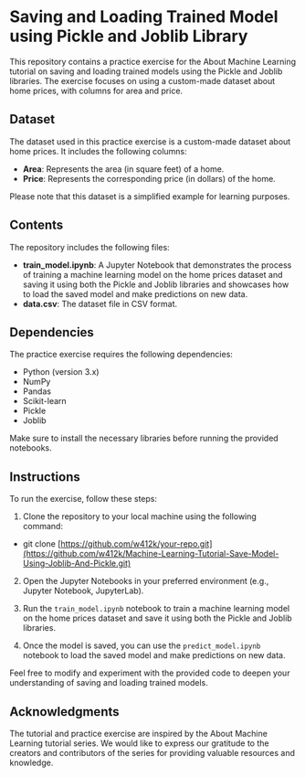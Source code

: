# Saving and Loading Trained Model using Pickle and Joblib Library

This repository contains a practice exercise for the About Machine Learning tutorial on saving and loading trained models using the Pickle and Joblib libraries. The exercise focuses on using a custom-made dataset about home prices, with columns for area and price.

## Dataset

The dataset used in this practice exercise is a custom-made dataset about home prices. It includes the following columns:

- **Area**: Represents the area (in square feet) of a home.
- **Price**: Represents the corresponding price (in dollars) of the home.

Please note that this dataset is a simplified example for learning purposes.

## Contents

The repository includes the following files:

- **train_model.ipynb**: A Jupyter Notebook that demonstrates the process of training a machine learning model on the home prices dataset and saving it using both the Pickle and Joblib libraries and showcases how to load the saved model and make predictions on new data.
- **data.csv**: The dataset file in CSV format.

## Dependencies

The practice exercise requires the following dependencies:

- Python (version 3.x)
- NumPy
- Pandas
- Scikit-learn
- Pickle
- Joblib

Make sure to install the necessary libraries before running the provided notebooks.

## Instructions

To run the exercise, follow these steps:

1. Clone the repository to your local machine using the following command:
  - git clone [https://github.com/w412k/your-repo.git](https://github.com/w412k/Machine-Learning-Tutorial-Save-Model-Using-Joblib-And-Pickle.git)

2. Open the Jupyter Notebooks in your preferred environment (e.g., Jupyter Notebook, JupyterLab).

3. Run the `train_model.ipynb` notebook to train a machine learning model on the home prices dataset and save it using both the Pickle and Joblib libraries.

4. Once the model is saved, you can use the `predict_model.ipynb` notebook to load the saved model and make predictions on new data.

Feel free to modify and experiment with the provided code to deepen your understanding of saving and loading trained models.

## Acknowledgments

The tutorial and practice exercise are inspired by the About Machine Learning tutorial series. We would like to express our gratitude to the creators and contributors of the series for providing valuable resources and knowledge.



